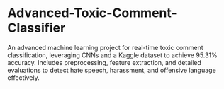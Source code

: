# Advanced-Toxic-Comment-Classifier
An advanced machine learning project for real-time toxic comment classification, leveraging CNNs and a Kaggle dataset to achieve 95.31% accuracy. Includes preprocessing, feature extraction, and detailed evaluations to detect hate speech, harassment, and offensive language effectively.
